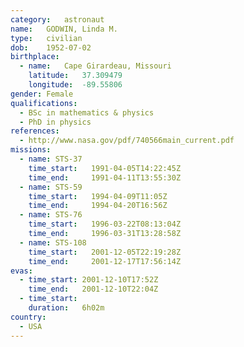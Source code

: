 ```yaml
---
category:	astronaut
name:	GODWIN, Linda M.
type:	civilian
dob:	1952-07-02
birthplace:
  - name:	Cape Girardeau, Missouri
    latitude:	37.309479
    longitude:	-89.55806
gender:	Female
qualifications:
  - BSc in mathematics & physics
  - PhD in physics
references:
  - http://www.nasa.gov/pdf/740566main_current.pdf
missions:
  - name: STS-37
    time_start:   1991-04-05T14:22:45Z
    time_end:     1991-04-11T13:55:30Z
  - name: STS-59
    time_start:   1994-04-09T11:05Z
    time_end:     1994-04-20T16:56Z
  - name: STS-76
    time_start:   1996-03-22T08:13:04Z
    time_end:     1996-03-31T13:28:58Z
  - name: STS-108
    time_start:   2001-12-05T22:19:28Z
    time_end:     2001-12-17T17:56:14Z
evas:
  - time_start: 2001-12-10T17:52Z
    time_end:   2001-12-10T22:04Z
  - time_start: 
    duration:   6h02m
country:
  - USA
---
```

